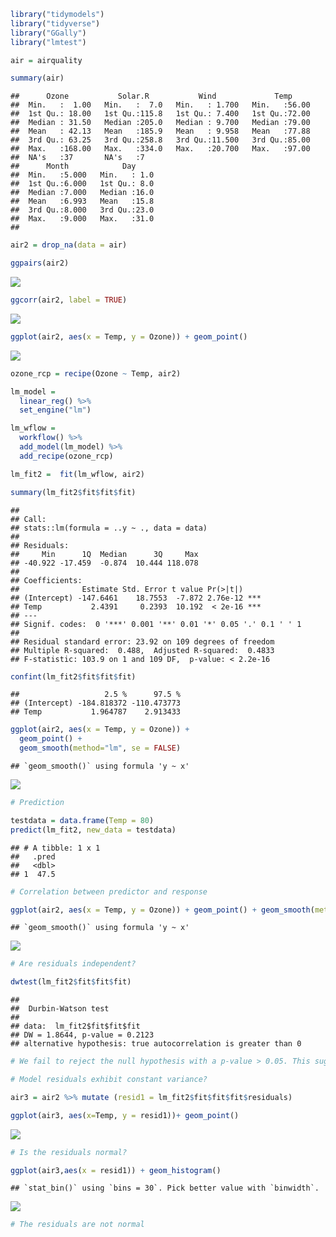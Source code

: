 
``` r
library("tidymodels")
library("tidyverse")
library("GGally")
library("lmtest")
```

``` r
air = airquality

summary(air)
```

    ##      Ozone           Solar.R           Wind             Temp      
    ##  Min.   :  1.00   Min.   :  7.0   Min.   : 1.700   Min.   :56.00  
    ##  1st Qu.: 18.00   1st Qu.:115.8   1st Qu.: 7.400   1st Qu.:72.00  
    ##  Median : 31.50   Median :205.0   Median : 9.700   Median :79.00  
    ##  Mean   : 42.13   Mean   :185.9   Mean   : 9.958   Mean   :77.88  
    ##  3rd Qu.: 63.25   3rd Qu.:258.8   3rd Qu.:11.500   3rd Qu.:85.00  
    ##  Max.   :168.00   Max.   :334.0   Max.   :20.700   Max.   :97.00  
    ##  NA's   :37       NA's   :7                                       
    ##      Month            Day      
    ##  Min.   :5.000   Min.   : 1.0  
    ##  1st Qu.:6.000   1st Qu.: 8.0  
    ##  Median :7.000   Median :16.0  
    ##  Mean   :6.993   Mean   :15.8  
    ##  3rd Qu.:8.000   3rd Qu.:23.0  
    ##  Max.   :9.000   Max.   :31.0  
    ## 

``` r
air2 = drop_na(data = air)
```

``` r
ggpairs(air2)
```

![](CorrelationAndRegression_files/figure-gfm/unnamed-chunk-4-1.png)<!-- -->

``` r
ggcorr(air2, label = TRUE)
```

![](CorrelationAndRegression_files/figure-gfm/unnamed-chunk-4-2.png)<!-- -->

``` r
ggplot(air2, aes(x = Temp, y = Ozone)) + geom_point()
```

![](CorrelationAndRegression_files/figure-gfm/unnamed-chunk-5-1.png)<!-- -->

``` r
ozone_rcp = recipe(Ozone ~ Temp, air2)

lm_model = 
  linear_reg() %>% 
  set_engine("lm")

lm_wflow = 
  workflow() %>%
  add_model(lm_model) %>%
  add_recipe(ozone_rcp)

lm_fit2 =  fit(lm_wflow, air2)

summary(lm_fit2$fit$fit$fit)
```

    ## 
    ## Call:
    ## stats::lm(formula = ..y ~ ., data = data)
    ## 
    ## Residuals:
    ##     Min      1Q  Median      3Q     Max 
    ## -40.922 -17.459  -0.874  10.444 118.078 
    ## 
    ## Coefficients:
    ##              Estimate Std. Error t value Pr(>|t|)    
    ## (Intercept) -147.6461    18.7553  -7.872 2.76e-12 ***
    ## Temp           2.4391     0.2393  10.192  < 2e-16 ***
    ## ---
    ## Signif. codes:  0 '***' 0.001 '**' 0.01 '*' 0.05 '.' 0.1 ' ' 1
    ## 
    ## Residual standard error: 23.92 on 109 degrees of freedom
    ## Multiple R-squared:  0.488,  Adjusted R-squared:  0.4833 
    ## F-statistic: 103.9 on 1 and 109 DF,  p-value: < 2.2e-16

``` r
confint(lm_fit2$fit$fit$fit)
```

    ##                   2.5 %      97.5 %
    ## (Intercept) -184.818372 -110.473773
    ## Temp           1.964787    2.913433

``` r
ggplot(air2, aes(x = Temp, y = Ozone)) + 
  geom_point() +
  geom_smooth(method="lm", se = FALSE)
```

    ## `geom_smooth()` using formula 'y ~ x'

![](CorrelationAndRegression_files/figure-gfm/unnamed-chunk-7-1.png)<!-- -->

``` r
# Prediction

testdata = data.frame(Temp = 80)
predict(lm_fit2, new_data = testdata)
```

    ## # A tibble: 1 x 1
    ##   .pred
    ##   <dbl>
    ## 1  47.5

``` r
# Correlation between predictor and response

ggplot(air2, aes(x = Temp, y = Ozone)) + geom_point() + geom_smooth(method = "lm", color = "red")
```

    ## `geom_smooth()` using formula 'y ~ x'

![](CorrelationAndRegression_files/figure-gfm/unnamed-chunk-9-1.png)<!-- -->

``` r
# Are residuals independent?

dwtest(lm_fit2$fit$fit$fit)
```

    ## 
    ##  Durbin-Watson test
    ## 
    ## data:  lm_fit2$fit$fit$fit
    ## DW = 1.8644, p-value = 0.2123
    ## alternative hypothesis: true autocorrelation is greater than 0

``` r
# We fail to reject the null hypothesis with a p-value > 0.05. This suggests the residuals are likely independent.
```

``` r
# Model residuals exhibit constant variance?

air3 = air2 %>% mutate (resid1 = lm_fit2$fit$fit$fit$residuals)

ggplot(air3, aes(x=Temp, y = resid1))+ geom_point()
```

![](CorrelationAndRegression_files/figure-gfm/unnamed-chunk-11-1.png)<!-- -->

``` r
# Is the residuals normal?

ggplot(air3,aes(x = resid1)) + geom_histogram()
```

    ## `stat_bin()` using `bins = 30`. Pick better value with `binwidth`.

![](CorrelationAndRegression_files/figure-gfm/unnamed-chunk-12-1.png)<!-- -->

``` r
# The residuals are not normal
```

